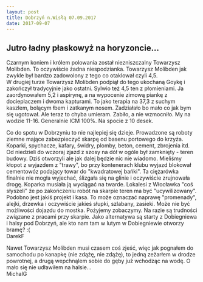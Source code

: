```yaml
---
layout: post
title: Dobrzyń n.Wisłą 07.09.2017
date: 2017-09-07
---
```


## Jutro ładny płaskowyż na horyzoncie...  

Czarnym koniem i królem polowania został niezniszczalny Towarzysz Molibden. To oczywiście żadna niespodzianka.
Towarzysz Molibden jak zwykle był bardzo zadowolony z tego co otaklował czyli 4,5.  
W drugiej turze Towarzysz Molibden podpiął do tego ukochaną Goykę i zakończył tradycyjnie jako ostatni.
Sylwio też 4,5 ten z płomieniami.
Ja zaordynowałem 5,2 i aspirynę, a na wypocenie zimową piankę z docieplaczem i dwoma kapturami.
To jako terapia na 37,3 z suchym kaszlem, bolącym łbem i zatkanym nosem. Zadziałało bo mało co jak bym się ugotował.
Ale teraz to chyba umieram. Zabiło, a nie wzmocniło. My na wodzie 11-16. Generalnie ICM 100%. Na spocie z 10 desek.  

Co do spotu w Dobrzyniu to nie najlepiej się dzieje.
Prowadzone są roboty ziemne mające zabezpieczyć skarpę od basenu portowego do krzyża.
Koparki, spychacze, kafary, świdry, plomby, beton, cement, zbrojenia itd.
Od niedzieli do wczoraj zjazd z szosy na dół w ogóle był zamknięty - teren budowy.
Dziś otworzyli ale jak dalej będzie nic nie wiadomo.
Mieliśmy kłopot z wyjazdem z "trawy", bo przy kontenerach klubu wyjazd blokował cementowóz podający towar do "kwadratowej bańki".
Ta ciężarówka finalnie nie mogła wyjechać, ślizgała się na glinie i oczywiście zrujnowała drogę.
Koparka musiała ją wyciągać na twarde.
Lokalesi z Włocławka "coś słyszeli" że po zakończeniu robót na skarpie teren ma być "ucywilizowany".
Podobno jest jakiś projekt i kasa.
To może oznaczać naprawę "promenady", alejki, drzewka i oczywiście jakieś słupki, szlabany, zasieki.
Może nie być możliwości dojazdu do mostka. Pożyjemy zobaczymy. Na razie są trudności związane z pracami przy skarpie.
Jako alternatywa są starty z Dobiegniewa i halsy pod Dobrzyń, ale kto nam tam w lutym w Dobiegniewie otworzy bramę? :(  
DarekF  

Nawet Towarzysz Molibden musi czasem coś zjeść, więc jak pognałem do samochodu po kanapkę (nie zdążę, nie zdążę), to jedną zeżarłem w drodze powrotnej,
a drugą wepchnąlem sobie do gęby już wchodząc na wodę. O mało się nie udławiłem na halsie...   
MichalG
